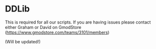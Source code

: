 # DDLib
This is required for all our scripts.
If you are having issues please contact either Graham or David on GmodStore 
(https://www.gmodstore.com/teams/3101/members)



(Will be updated!)
